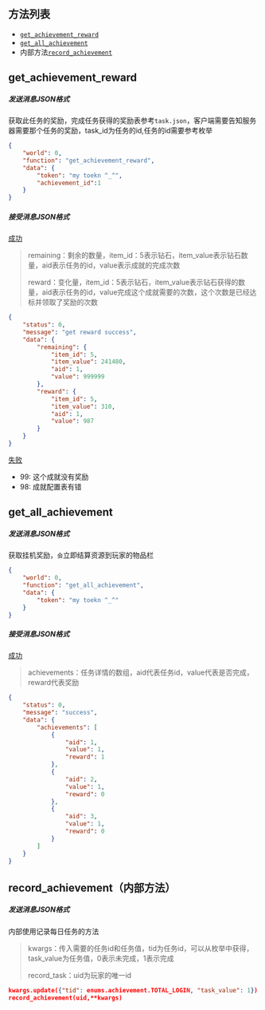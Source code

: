## 方法列表

* [`get_achievement_reward`](##get_achievement_reward)
* [`get_all_achievement`](##get_all_achievement)
* 内部方法[`record_achievement`](##record_achievement（内部方法）)

## get_achievement_reward

##### 发送消息JSON格式

获取此任务的奖励，完成任务获得的奖励表参考`task.json`，客户端需要告知服务器需要那个任务的奖励，task_id为任务的id,任务的id需要参考枚举

```json
{
	"world": 0, 
	"function": "get_achievement_reward",
	"data": {
		"token": "my toekn ^_^",
   		"achievement_id":1
	}
}
```

##### 接受消息JSON格式

[成功]()

> remaining：剩余的数量，item_id：5表示钻石，item_value表示钻石数量，aid表示任务的id，value表示成就的完成次数
>
> reward：变化量，item_id：5表示钻石，item_value表示钻石获得的数量，aid表示任务的id，value完成这个成就需要的次数，这个次数是已经达标并领取了奖励的次数

```json
{
	"status": 0,
	"message": "get reward success",
	"data": {
		"remaining": {
			"item_id": 5,
			"item_value": 241480,
			"aid": 1,
			"value": 999999
		},
		"reward": {
			"item_id": 5,
			"item_value": 310,
			"aid": 1,
			"value": 987
		}
	}
}
```

[失败]()

* 99: 这个成就没有奖励
* 98: 成就配置表有错





## get_all_achievement

##### 发送消息JSON格式

获取挂机奖励，`会`立即结算资源到玩家的物品栏

```json
{
	"world": 0, 
	"function": "get_all_achievement",
	"data": {
		"token": "my toekn ^_^"
	}
}
```

##### 接受消息JSON格式

[成功]()

> achievements：任务详情的数组，aid代表任务id，value代表是否完成，reward代表奖励
>

```json
{
	"status": 0,
	"message": "success",
	"data": {
		"achievements": [
			{
				"aid": 1,
				"value": 1,
				"reward": 1
			},
			{
				"aid": 2,
				"value": 1,
				"reward": 0
			},
			{
				"aid": 3,
				"value": 1,
				"reward": 0
			}
		]
	}
}
```





## record_achievement（内部方法）

##### 发送消息JSON格式

内部使用记录每日任务的方法

> kwargs：传入需要的任务id和任务值，tid为任务id，可以从枚举中获得，task_value为任务值，0表示未完成，1表示完成
>
> record_task：uid为玩家的唯一id

```json
kwargs.update({"tid": enums.achievement.TOTAL_LOGIN, "task_value": 1})
record_achievement(uid,**kwargs)
```




